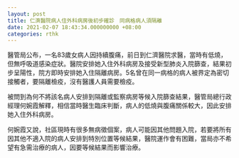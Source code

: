 ```yaml
---
layout: post
title: 仁濟醫院病人住外科病房後初步確診　同病格病人須隔離
date: 2021-02-07 18:43:34.000000000 +08:00
categories: rthk
---
```


醫管局公布，一名83歲女病人因持續腹痛，前日到仁濟醫院求醫，當時有低燒，但無呼吸道感染症狀。醫院安排她入住外科病房及接受新型肺炎入院篩查，結果初步呈陽性，院方即時安排她入住隔離病房。5名曾在同一病格的病人被界定為密切接觸者，要隔離檢疫，沒有醫護人員需要檢疫。

被問到為何不將該名病人安排到隔離或監察病房等候入院篩查結果，醫管局總行政經理何婉霞解釋，相信當時醫生臨床判斷，病人的低燒與腹痛關係較大，因此安排她入住外科病房。

何婉霞又說，社區現時有很多無病徵個案，病人可能因其他問題入院，若要將所有因其他不適入院的病人安排到特別位置等候結果，醫院運作會有困難，當局亦不希望有急需治療的病人，因要等候結果而影響治療。
